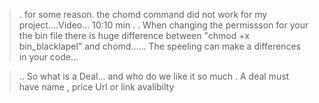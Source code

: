 >. for some reason. the chomd command did not work for my project....Video... 10:10 min .
. When changing the permissson for your the bin file there is huge difference between "chmod +x bin_blacklapel" and chomd...... The speeling can make a differences in your code...

>.. So what is a Deal... and who do we like it so much .  A deal must have
 name ,
price
Url or link
avalibilty
